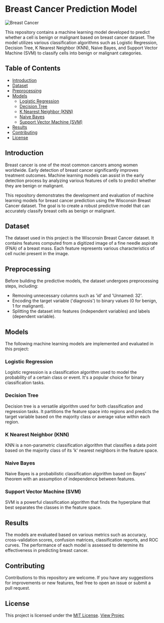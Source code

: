 # Breast Cancer Prediction Model

![Breast Cancer](BC.png)

This repository contains a machine learning model developed to predict whether a cell is benign or malignant based on breast cancer dataset. The model utilizes various classification algorithms such as Logistic Regression, Decision Tree, K Nearest Neighbor (KNN), Naive Bayes, and Support Vector Machine (SVM) to classify cells into benign or malignant categories.

## Table of Contents
- [Introduction](#introduction)
- [Dataset](#dataset)
- [Preprocessing](#preprocessing)
- [Models](#models)
  - [Logistic Regression](#logistic-regression)
  - [Decision Tree](#decision-tree)
  - [K Nearest Neighbor (KNN)](#k-nearest-neighbor-knn)
  - [Naive Bayes](#naive-bayes)
  - [Support Vector Machine (SVM)](#support-vector-machine-svm)
- [Results](#results)
- [Contributing](#contributing)
- [License](#license)

## Introduction

Breast cancer is one of the most common cancers among women worldwide. Early detection of breast cancer significantly improves treatment outcomes. Machine learning models can assist in the early detection process by analyzing various features of cells to predict whether they are benign or malignant.

This repository demonstrates the development and evaluation of machine learning models for breast cancer prediction using the Wisconsin Breast Cancer dataset. The goal is to create a robust predictive model that can accurately classify breast cells as benign or malignant.

## Dataset

The dataset used in this project is the Wisconsin Breast Cancer dataset. It contains features computed from a digitized image of a fine needle aspirate (FNA) of a breast mass. Each feature represents various characteristics of cell nuclei present in the image.

## Preprocessing

Before building the predictive models, the dataset undergoes preprocessing steps, including:
- Removing unnecessary columns such as 'id' and 'Unnamed: 32'.
- Encoding the target variable ('diagnosis') to binary values (0 for benign, 1 for malignant).
- Splitting the dataset into features (independent variables) and labels (dependent variable).

## Models

The following machine learning models are implemented and evaluated in this project:

### Logistic Regression

Logistic regression is a classification algorithm used to model the probability of a certain class or event. It's a popular choice for binary classification tasks.

### Decision Tree

Decision tree is a versatile algorithm used for both classification and regression tasks. It partitions the feature space into regions and predicts the target variable based on the majority class or average value within each region.

### K Nearest Neighbor (KNN)

KNN is a non-parametric classification algorithm that classifies a data point based on the majority class of its 'k' nearest neighbors in the feature space.

### Naive Bayes

Naive Bayes is a probabilistic classification algorithm based on Bayes' theorem with an assumption of independence between features.

### Support Vector Machine (SVM)

SVM is a powerful classification algorithm that finds the hyperplane that best separates the classes in the feature space.

## Results

The models are evaluated based on various metrics such as accuracy, cross-validation scores, confusion matrices, classification reports, and ROC curves. The performance of each model is assessed to determine its effectiveness in predicting breast cancer.

## Contributing

Contributions to this repository are welcome. If you have any suggestions for improvements or new features, feel free to open an issue or submit a pull request.

## License

This project is licensed under the [MIT License](LICENSE).
[View Projec](https://github.com/Victor7615/Breast-Cancer-Classification/edit/main/README.md)

